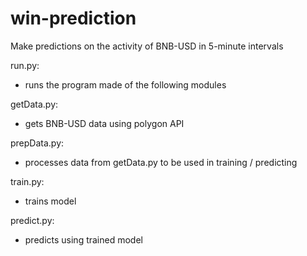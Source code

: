 # win-prediction
Make predictions on the activity of BNB-USD in 5-minute intervals

run.py:
- runs the program made of the following modules

getData.py:
- gets BNB-USD data using polygon API

prepData.py:
- processes data from getData.py to be used in training / predicting

train.py:
- trains model

predict.py:
- predicts using trained model
